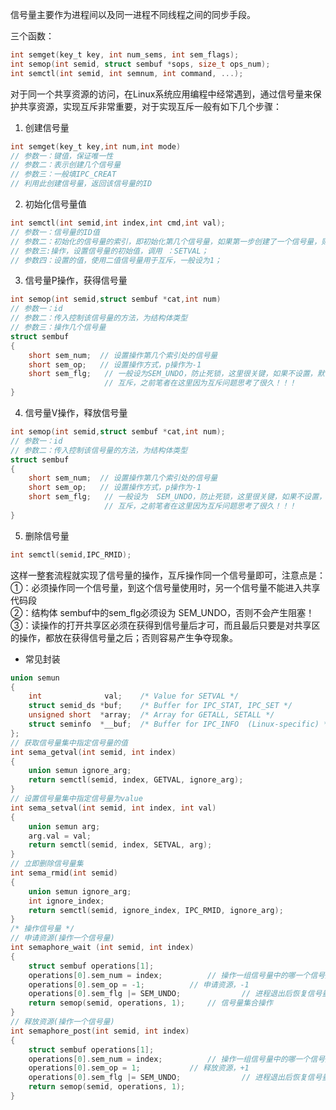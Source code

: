 信号量主要作为进程间以及同一进程不同线程之间的同步手段。  

三个函数：
```C
int semget(key_t key, int num_sems, int sem_flags);
int semop(int semid, struct sembuf *sops, size_t ops_num);
int semctl(int semid, int semnum, int command, ...);
```

对于同一个共享资源的访问，在Linux系统应用编程中经常遇到，通过信号量来保护共享资源，实现互斥非常重要，对于实现互斥一般有如下几个步骤：   
1. 创建信号量  
```C
int semget(key_t key,int num,int mode)   
// 参数一：键值，保证唯一性  
// 参数二：表示创建几个信号量  
// 参数三：一般填IPC_CREAT  
// 利用此创建信号量，返回该信号量的ID
```

2. 初始化信号量值 
```C
int semctl(int semid,int index,int cmd,int val);   
// 参数一：信号量的ID值   
// 参数二：初始化的信号量的索引，即初始化第几个信号量，如果第一步创建了一个信号量，则这里索引为 0；   
// 参数三:操作，设置信号量的初始值，调用 ：SETVAL；   
// 参数四：设置的值，使用二值信号量用于互斥，一般设为1；  
```

3. 信号量P操作，获得信号量   
```C
int semop(int semid,struct sembuf *cat,int num)   
// 参数一：id   
// 参数二：传入控制该信号量的方法，为结构体类型   
// 参数三：操作几个信号量  
struct sembuf  
{
    short sem_num;  // 设置操作第几个索引处的信号量  
    short sem_op;   // 设置操作方式，p操作为-1  
    short sem_flg;   // 一般设为SEM_UNDO，防止死锁，这里很关键，如果不设置，默认是IPC_NOWAIT，那么久无法产生
                     // 互斥，之前笔者在这里因为互斥问题思考了很久！！！  
}
```

4. 信号量V操作，释放信号量  
```C
int semop(int semid,struct sembuf *cat,int num);  
// 参数一：id  
// 参数二：传入控制该信号量的方法，为结构体类型  
struct sembuf  
{
    short sem_num;  // 设置操作第几个索引处的信号量  
    short sem_op;   // 设置操作方式，p操作为-1  
    short sem_flg;   // 一般设为  SEM_UNDO，防止死锁，这里很关键，如果不设置，默认是IPC_NOWAIT，那么久无法产生
                     // 互斥，之前笔者在这里因为互斥问题思考了很久！！！  
}
```

5. 删除信号量  
```C
int semctl(semid,IPC_RMID); 
```

这样一整套流程就实现了信号量的操作，互斥操作同一个信号量即可，注意点是：   
①：必须操作同一个信号量，到这个信号量使用时，另一个信号量不能进入共享代码段   
②：结构体 sembuf中的sem_flg必须设为 SEM_UNDO，否则不会产生阻塞！   
③：读操作的打开共享区必须在获得到信号量后才可，而且最后只要是对共享区的操作，都放在获得信号量之后；否则容易产生争夺现象。  

* 常见封装
```C
union semun
{
	int              val;    /* Value for SETVAL */
	struct semid_ds *buf;    /* Buffer for IPC_STAT, IPC_SET */
	unsigned short  *array;  /* Array for GETALL, SETALL */
	struct seminfo  *__buf;  /* Buffer for IPC_INFO	 (Linux-specific) */
};
// 获取信号量集中指定信号量的值
int sema_getval(int semid, int index)
{	
	union semun ignore_arg;
	return semctl(semid, index, GETVAL, ignore_arg);
}
// 设置信号量集中指定信号量为value
int sema_setval(int semid, int index, int val)
{	
	union semun arg;
	arg.val = val;
	return semctl(semid, index, SETVAL, arg);
}
// 立即删除信号量集
int sema_rmid(int semid)
{	
	union semun ignore_arg;
	int ignore_index;
	return semctl(semid, ignore_index, IPC_RMID, ignore_arg);
}
/* 操作信号量 */ 
// 申请资源(操作一个信号量)
int semaphore_wait (int semid, int index)
{
	struct sembuf operations[1];
	operations[0].sem_num = index;			// 操作一组信号量中的哪一个信号量
	operations[0].sem_op = -1;			// 申请资源，-1
	operations[0].sem_flg |= SEM_UNDO;　　　　	     // 进程退出后恢复信号量(成对出现)
	return semop(semid, operations, 1);		// 信号量集合操作
}
// 释放资源(操作一个信号量)
int semaphore_post(int semid, int index)
{
	struct sembuf operations[1];
	operations[0].sem_num = index;			// 操作一组信号量中的哪一个信号量
	operations[0].sem_op = 1;			// 释放资源，+1
	operations[0].sem_flg |= SEM_UNDO;　　　　	     // 进程退出后恢复信号量(成对出现)
	return semop(semid, operations, 1);
}
```
